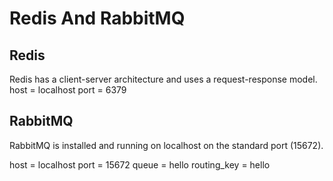 # Redis And RabbitMQ

## Redis

Redis has a client-server architecture and uses a request-response model.
host = localhost 
port = 6379


## RabbitMQ

 RabbitMQ is installed and running on localhost on the standard port (15672).

host = localhost 
port = 15672
queue = hello
routing_key = hello